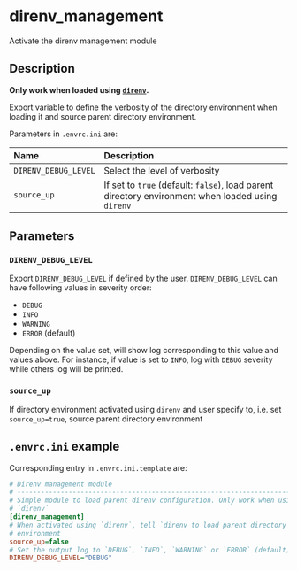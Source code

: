 # direnv_management
Activate the direnv management module

## Description

**Only work when loaded using [`direnv`](https://direnv.net).**

Export variable to define the verbosity of the directory environment when
loading it and source parent directory environment.

Parameters in `.envrc.ini` are:

<center>

| Name                   | Description                                                                                        |
| :--------------------- | :------------------------------------------------------------------------------------------------- |
| `DIRENV_DEBUG_LEVEL`   | Select the level of verbosity                                                                      |
| `source_up`            | If set to `true` (default: `false`), load parent directory environment when loaded using `direnv`  |

</center>

## Parameters

### `DIRENV_DEBUG_LEVEL`

Export `DIRENV_DEBUG_LEVEL` if defined by the user. `DIRENV_DEBUG_LEVEL` can
have following values in severity order:

  - `DEBUG`
  - `INFO`
  - `WARNING`
  - `ERROR` (default)

Depending on the value set, will show log corresponding to this value and
values above. For instance, if value is set to `INFO`, log with `DEBUG`
severity while others log will be printed.

### `source_up`

If directory environment activated using `direnv` and user specify to, i.e.
set `source_up=true`, source parent directory environment

## `.envrc.ini` example

Corresponding entry in `.envrc.ini.template` are:

```ini
# Direnv management module
# ------------------------------------------------------------------------------
# Simple module to load parent direnv configuration. Only work when using
# `direnv`
[direnv_management]
# When activated using `direnv`, tell `direnv to load parent directory
# environment
source_up=false
# Set the output log to `DEBUG`, `INFO`, `WARNING` or `ERROR` (default)
DIRENV_DEBUG_LEVEL="DEBUG"
```
